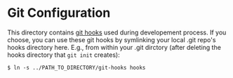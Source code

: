 # Git Configuration

This directory contains [git hooks](https://git-scm.com/book/en/v2/Customizing-Git-Git-Hooks) used during  developement process. If you choose, you can use these git hooks by symlinking your local .git repo's hooks directory here. E.g., from within your .git dirctory (after deleting the hooks directory that `git init` creates):

    $ ln -s ../PATH_TO_DIRECTORY/git-hooks hooks
